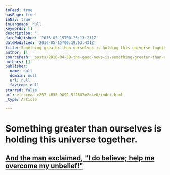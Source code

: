 ```yaml
---
inFeed: true
hasPage: true
inNav: true
inLanguage: null
keywords: []
description: ''
datePublished: '2016-05-15T00:25:13.211Z'
dateModified: '2016-05-15T00:19:03.431Z'
title: Something greater than ourselves is holding this universe together.
author: []
sourcePath: _posts/2016-04-30-the-good-news-is-something-greater-than-ourselves-is-holdin.md
authors: []
publisher:
  name: null
  domain: null
  url: null
  favicon: null
starred: false
url: efccceaa-e207-4635-9092-5f2687e2d4e0/index.html
_type: Article

---
```

# Something greater than ourselves is holding this universe together.

## [And the man exclaimed, "I do believe; help me overcome my unbelief!"][0]

[0]: null